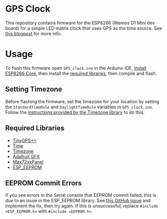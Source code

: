 # GPS Clock

This repository contains firmware for the ESP8266 (Wemos D1 Mini dev board) for a simple LED matrix clock that uses GPS as the time source. See [this blogpost](https://insertnewline.com/blog/gps-clock) for more info.

# Usage

To flash this firmware open `GPS_clock.ino` in the Arduino IDE, [install ESP8266 Core](https://arduino-esp8266.readthedocs.io/en/latest/installing.html), then install the [required libraries](#required-libraries), then compile and flash. 

## Setting Timezone

Before flashing the firmware, set the timezone for your location by setting the `StandardTimeRule` and `DaylightTimeRule` variables in `GPS_clock.ino`. Follow the [instructions provided by the Timezone library](https://github.com/JChristensen/Timezone) to do this.

## Required Libraries

- [TinyGPS++](https://github.com/mikalhart/TinyGPSPlus)
- [Time](https://www.arduino.cc/reference/en/libraries/time/)
- [Timezone](https://www.arduino.cc/reference/en/libraries/timezone/)
- [Adafruit GFX](https://www.arduino.cc/reference/en/libraries/adafruit-gfx-library/)
- [Max72xxPanel](https://github.com/markruys/arduino-Max72xxPanel)
- [ESP_EEPROM](https://www.arduino.cc/reference/en/libraries/esp_eeprom/)

## EEPROM Commit Errors

If you see errors in the Serial console that EEPROM commit failed, this is due to an issue in the ESP_EEPROM library. See [this GitHub issue](https://github.com/jwrw/ESP_EEPROM/issues/12#issuecomment-2247661104) and implement the fix, then try again. If this is unsuccessful, replace `#include <ESP_EEPROM.h>` with `#include <EEPROM.h>`.